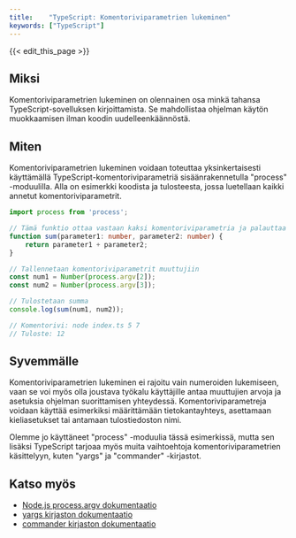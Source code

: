 ```yaml
---
title:    "TypeScript: Komentoriviparametrien lukeminen"
keywords: ["TypeScript"]
---
```


{{< edit_this_page >}}

## Miksi

Komentoriviparametrien lukeminen on olennainen osa minkä tahansa TypeScript-sovelluksen kirjoittamista. Se mahdollistaa ohjelman käytön muokkaamisen ilman koodin uudelleenkäännöstä.

## Miten

Komentoriviparametrien lukeminen voidaan toteuttaa yksinkertaisesti käyttämällä TypeScript-komentoriviparametriä sisäänrakennetulla "process" -moduulilla. Alla on esimerkki koodista ja tulosteesta, jossa luetellaan kaikki annetut komentoriviparametrit.

```TypeScript
import process from 'process';

// Tämä funktio ottaa vastaan ​​kaksi komentoriviparametria ja palauttaa niiden summan
function sum(parameter1: number, parameter2: number) {
    return parameter1 + parameter2;
}

// Tallennetaan komentoriviparametrit muuttujiin
const num1 = Number(process.argv[2]);
const num2 = Number(process.argv[3]);

// Tulostetaan summa
console.log(sum(num1, num2));

// Komentorivi: node index.ts 5 7
// Tuloste: 12
```

## Syvemmälle

Komentoriviparametrien lukeminen ei rajoitu vain numeroiden lukemiseen, vaan se voi myös olla joustava työkalu käyttäjille antaa muuttujien arvoja ja asetuksia ohjelman suorittamisen yhteydessä. Komentoriviparametreja voidaan käyttää esimerkiksi määrittämään tietokantayhteys, asettamaan kieliasetukset tai antamaan tulostiedoston nimi.

Olemme jo käyttäneet "process" -moduulia tässä esimerkissä, mutta sen lisäksi TypeScript tarjoaa myös muita vaihtoehtoja komentoriviparametrien käsittelyyn, kuten "yargs" ja "commander" -kirjastot.

## Katso myös

- [Node.js process.argv dokumentaatio](https://nodejs.org/api/process.html#process_process_argv)
- [yargs kirjaston dokumentaatio](https://www.npmjs.com/package/yargs)
- [commander kirjaston dokumentaatio](https://www.npmjs.com/package/commander)